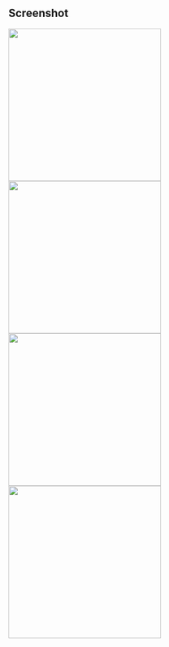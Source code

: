 ## Screenshot

<img src="./screenshot/Screenshot_1.png" width="300"/>
<img src="./screenshot/Screenshot_2.png" width="300"/>
<img src="./screenshot/Screenshot_3.png" width="300"/>
<img src="./screenshot/Screenshot_4.png" width="300"/>
